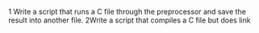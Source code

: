 1 Write a script that runs a C file through the preprocessor and save the result into another file.
2Write a script that compiles a C file but does link
